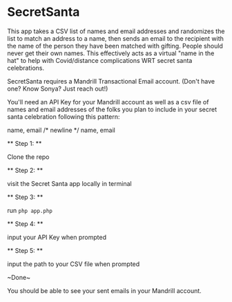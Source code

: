 # SecretSanta #

This app takes a CSV list of names and email addresses and randomizes the list to match an address to a name, then sends an email to the recipient with the name of the person they have been matched with gifting.
People should never get their own names. This effectively acts as a virtual "name in the hat" to help with Covid/distance complications WRT secret santa celebrations.

SecretSanta requires a Mandrill Transactional Email account. (Don't have one? Know Sonya? Just reach out!)

You'll need an API Key for your Mandrill account as well as a csv file of names and email addresses of the folks you plan to include in your secret santa celebration
following this pattern:

name, email /* newline */
name, email

** Step 1: **

Clone the repo

** Step 2: **

visit the Secret Santa app locally in terminal

** Step 3: **

run `php app.php`

** Step 4: **

input your API Key when prompted

** Step 5: **

input the path to your CSV file when prompted

~Done~

You should be able to see your sent emails in your Mandrill account.